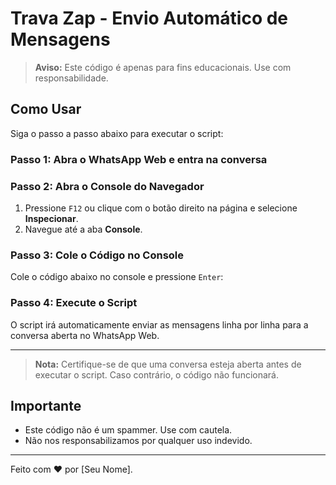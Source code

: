 # Trava Zap - Envio Automático de Mensagens

> **Aviso:** Este código é apenas para fins educacionais. Use com responsabilidade.

## Como Usar

Siga o passo a passo abaixo para executar o script:

### Passo 1: Abra o WhatsApp Web e entra na conversa

### Passo 2: Abra o Console do Navegador
1. Pressione `F12` ou clique com o botão direito na página e selecione **Inspecionar**.
2. Navegue até a aba **Console**.

### Passo 3: Cole o Código no Console
Cole o código abaixo no console e pressione `Enter`:

### Passo 4: Execute o Script
O script irá automaticamente enviar as mensagens linha por linha para a conversa aberta no WhatsApp Web.

---

> **Nota:** Certifique-se de que uma conversa esteja aberta antes de executar o script. Caso contrário, o código não funcionará.

## Importante
- Este código não é um spammer. Use com cautela.
- Não nos responsabilizamos por qualquer uso indevido.

---

Feito com ❤️ por [Seu Nome].
